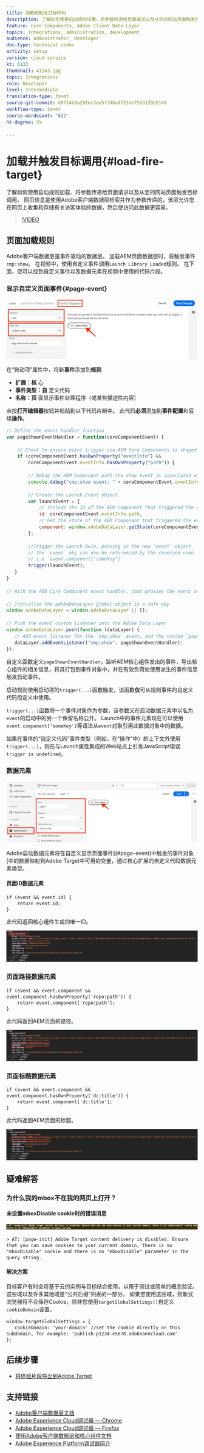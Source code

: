 ```yaml
---
title: 加载和触发目标呼叫
description: 了解如何使用启动规则加载、将参数传递给页面请求以及从您的网站页面触发目标调用。 页面信息是使用Adobe客户端数据层检索并作为参数传递的，该层允许您在网页上收集和存储有关访客体验的数据，然后使访问此数据更加容易。
feature: Core Components, Adobe Client Data Layer
topics: integrations, administration, development
audience: administrator, developer
doc-type: technical video
activity: setup
version: cloud-service
kt: 6133
thumbnail: 41243.jpg
topic: Integrations
role: Developer
level: Intermediate
translation-type: tm+mt
source-git-commit: d9714b9a291ec3ee5f3dba9723de72bb120d2149
workflow-type: tm+mt
source-wordcount: '622'
ht-degree: 3%

---
```



# 加载并触发目标调用{#load-fire-target}

了解如何使用启动规则加载、将参数传递给页面请求以及从您的网站页面触发目标调用。 网页信息是使用Adobe客户端数据层检索并作为参数传递的，该层允许您在网页上收集和存储有关访客体验的数据，然后使访问此数据更容易。

>[!VIDEO](https://video.tv.adobe.com/v/41243?quality=12&learn=on)

## 页面加载规则

Adobe客户端数据层是事件驱动的数据层。 加载AEM页面数据层时，将触发事件`cmp:show`。 在视频中，使用自定义事件调用`Launch Library Loaded`规则。 在下面，您可以找到自定义事件以及数据元素在视频中使用的代码片段。

### 显示自定义页面事件{#page-event}

![显示的页面事件配置和自定义代码](assets/load-and-fire-target-call.png)

在“启动项”属性中，将新&#x200B;**事件**&#x200B;添加到&#x200B;**规则**

+ __扩展：核__ 心
+ __事件类型：自__ 定义代码
+ __名称：页__ 面显示事件处理程序（或某些描述性内容）

点按&#x200B;__打开编辑器__&#x200B;按钮并粘贴到以下代码片断中。 此代码&#x200B;__必须__&#x200B;添加到&#x200B;__事件配置__&#x200B;和后续&#x200B;__操作__。

```javascript
// Define the event handler function
var pageShownEventHandler = function(coreComponentEvent) {

    // Check to ensure event trigger via AEM Core Components is shaped correctly
    if (coreComponentEvent.hasOwnProperty("eventInfo") && 
        coreComponentEvent.eventInfo.hasOwnProperty("path")) {
    
        // Debug the AEM Component path the show event is associated with
        console.debug("cmp:show event: " + coreComponentEvent.eventInfo.path);

        // Create the Launch Event object
        var launchEvent = {
            // Include the ID of the AEM Component that triggered the event
            id: coreComponentEvent.eventInfo.path,
            // Get the state of the AEM Component that triggered the event           
            component: window.adobeDataLayer.getState(coreComponentEvent.eventInfo.path)
        };

        //Trigger the Launch Rule, passing in the new `event` object
        // the `event` obj can now be referenced by the reserved name `event` by other Launch data elements
        // i.e `event.component['someKey']`
        trigger(launchEvent);
   }
}

// With the AEM Core Component event handler, that proxies the event and relevant information to Adobe Launch, defined above...

// Initialize the adobeDataLayer global object in a safe way
window.adobeDataLayer = window.adobeDataLayer || [];

// Push the event custom listener onto the Adobe Data Layer
window.adobeDataLayer.push(function (dataLayer) {
   // Add event listener for the `cmp:show` event, and the custom `pageShownEventHandler` function as the callback
   dataLayer.addEventListener("cmp:show", pageShownEventHandler);
});
```

自定义函数定义`pageShownEventHandler`，监听AEM核心组件发出的事件，导出核心组件的相关信息，将其打包到事件对象中，并在有效负荷处使用派生的事件信息触发启动事件。

启动规则使用启动项的`trigger(...)`函数触发，该函数&#x200B;__仅__&#x200B;可从规则事件的自定义代码段定义中使用。

`trigger(...)`函数将一个事件对象作为参数，该参数又在启动数据元素中以名为`event`的启动中的另一个保留名称公开。 Launch中的事件元素现在可以使用`event.component['someKey']`等语法从`event`对象引用此数据对象中的数据。

如果在事件的“自定义代码”事件类型（例如，在“操作”中）的上下文外使用`trigger(...)`，则在与Launch属性集成的Web站点上引发JavaScript错误`trigger is undefined`。


### 数据元素

![数据元素](assets/data-elements.png)

Adobe启动数据元素将在自定义显示页面事件](#page-event)中触发的事件对象[中的数据映射到Adobe Target中可用的变量，通过核心扩展的自定义代码数据元素类型。

#### 页面ID数据元素

```
if (event && event.id) {
    return event.id;
}
```

此代码返回核心组件生成的唯一ID。

![页面ID](assets/pageid.png)

### 页面路径数据元素

```
if (event && event.component && event.component.hasOwnProperty('repo:path')) {
    return event.component['repo:path'];
}
```

此代码返回AEM页面的路径。

![页面路径](assets/pagepath.png)

### 页面标题数据元素

```
if (event && event.component && event.component.hasOwnProperty('dc:title')) {
    return event.component['dc:title'];
}
```

此代码返回AEM页面的标题。

![页面标题](assets/pagetitle.png)

## 疑难解答

### 为什么我的mbox不在我的网页上打开？

#### 未设置mboxDisable cookie时的错误消息

![目标Cookie域错误](assets/target-cookie-error.png)

```
> AT: [page-init] Adobe Target content delivery is disabled. Ensure that you can save cookies to your current domain, there is no "mboxDisable" cookie and there is no "mboxDisable" parameter in the query string.
```

#### 解决方案

目标客户有时会将基于云的实例与目标结合使用，以用于测试或简单的概念验证。 这些域以及许多其他域是“公共后缀”列表的一部分。
如果您使用这些域，则新式浏览器将不会保存Cookie，除非您使用`targetGlobalSettings()`自定义`cookieDomain`设置。

```
window.targetGlobalSettings = {  
   cookieDomain: 'your-domain' //set the cookie directly on this subdomain, for example: 'publish-p1234-e5678.adobeaemcloud.com'
};
```

## 后续步骤

+ [将体验片段导出到Adobe Target](./export-experience-fragment-target.md)

## 支持链接

+ [Adobe客户端数据层文档](https://github.com/adobe/adobe-client-data-layer/wiki)
+ [Adobe Experience Cloud调试器 — Chrome](https://chrome.google.com/webstore/detail/adobe-experience-cloud-de/ocdmogmohccmeicdhlhhgepeaijenapj)
+ [Adobe Experience Cloud调试器 — Firefox](https://addons.mozilla.org/en-US/firefox/addon/adobe-experience-platform-dbg/)
+ [使用Adobe客户端数据层和核心组件文档](https://docs.adobe.com/content/help/zh-Hans/experience-manager-core-components/using/developing/data-layer/overview.html)
+ [Adobe Experience Platform调试器简介](https://docs.adobe.com/content/help/en/platform-learn/tutorials/data-ingestion/web-sdk/introduction-to-the-experience-platform-debugger.html)